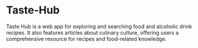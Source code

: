# Taste-Hub
Taste Hub is a web app for exploring and searching food and alcoholic drink recipes. It also features articles about culinary culture, offering users a comprehensive resource for recipes and food-related knowledge.
